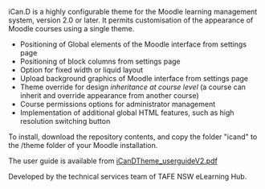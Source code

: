 iCan.D is a highly configurable theme for the Moodle learning management system, version 2.0 or later. It permits customisation of 
the appearance of Moodle courses using a single theme.
<ul>
<li>Positioning of Global elements of the Moodle interface from settings page</li>
<li>Positioning of block columns from settings page</li>
<li>Option for fixed width or liquid layout</li>
<li>Upload background graphics of Moodle interface from settings page</li>
<li>Theme override for design <em>inheritance at course level</em> (a course can inherit and override appearance from another course)</li>
<li>Course permissions options for administrator management</li>
<li>Implementation of additional global HTML features, such as high resolution switching button</li>
</ul>

To install, download the repository contents, and copy the folder "icand" to the /theme folder of your Moodle installation.

The user guide is available from <a href="http://www.ehub.tafensw.edu.au/home/wp-content/uploads/2012/10/iCanDTheme_userguideV2.pdf">iCanDTheme_userguideV2.pdf</a>

Developed by the technical services team of TAFE NSW eLearning Hub.
